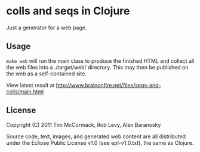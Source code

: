 # colls and seqs in Clojure

Just a generator for a web page.

## Usage

`make web` will run the main class to produce the finished HTML and collect all
the web files into a ./target/web/ directory. This may then be published on the
web as a self-contained site.

View latest result at http://www.brainonfire.net/files/seqs-and-colls/main.html

## License

Copyright (C) 2011 Tim McCormack, Rob Levy, Alex Baranosky

Source code, text, images, and generated web content are all distributed
under the Eclipse Public License v1.0 (see epl-v1.0.txt), the same as Clojure.
